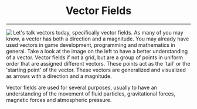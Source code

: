 <div align="center">
    <h1>Vector Fields</h1>
</div>
<hr/>

<img align="left" src="https://user-images.githubusercontent.com/74130881/136701095-e8d9e525-e933-4e8a-86f7-61b70065d49b.png" /> Let's talk vectors today, specifically vector fields. As many of you may know, a vector has both a direction and a magnitude. You may already have used vectors in game development, programming and mathematics in general. Take a look at the image on the left to have a better understanding of a vector. Vector fields if not a grid, but are a group of points in uniform order that are assigned different vectors. These points act as the 'tail' or the 'starting point' of the vector. These vectors are generalized and visualized as arrows with a direction and a magnitude.

Vector fields are used for several purposes, usually to have an understanding of the movement of fluid particles, gravitational forces, magnetic forces and atmospheric pressure.
